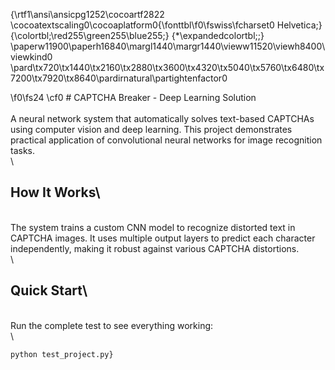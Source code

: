 {\rtf1\ansi\ansicpg1252\cocoartf2822
\cocoatextscaling0\cocoaplatform0{\fonttbl\f0\fswiss\fcharset0 Helvetica;}
{\colortbl;\red255\green255\blue255;}
{\*\expandedcolortbl;;}
\paperw11900\paperh16840\margl1440\margr1440\vieww11520\viewh8400\viewkind0
\pard\tx720\tx1440\tx2160\tx2880\tx3600\tx4320\tx5040\tx5760\tx6480\tx7200\tx7920\tx8640\pardirnatural\partightenfactor0

\f0\fs24 \cf0 # CAPTCHA Breaker - Deep Learning Solution\
\
A neural network system that automatically solves text-based CAPTCHAs using computer vision and deep learning. This project demonstrates practical application of convolutional neural networks for image recognition tasks.\
\
## How It Works\
\
The system trains a custom CNN model to recognize distorted text in CAPTCHA images. It uses multiple output layers to predict each character independently, making it robust against various CAPTCHA distortions.\
\
## Quick Start\
\
Run the complete test to see everything working:\
\
```bash\
python test_project.py}
